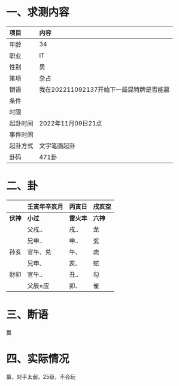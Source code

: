 # 一、求测内容

| 项目     | 内容                                     |
| :------- | :--------------------------------------- |
| 年龄     | 34                                       |
| 职业     | IT                                       |
| 性别     | 男                                       |
| 策项     | 杂占                                     |
| 钥语     | 我在202211092137开始下一局昆特牌是否能赢 |
| 条件     |                                          |
| 时限     |                                          |
| 起卦时间 | 2022年11月09日21点                       |
| 事件时间 |                                          |
| 起卦方式 | 文字笔画起卦                             |
| 卦码     | 471卦                                    |

# 二、卦

|                | 壬寅年辛亥月   | 丙寅日           | 戌亥空         |
| :------------- | :------------- | :--------------- | :------------- |
| **伏神** | **小过** | **雷火丰** | **六神** |
|                | 父戌..         | 戌..             | 龙             |
|                | 兄申..         | 申..             | 玄             |
| 孙亥           | 官午、兑       | 午、             | 虎             |
|                | 兄申、         | 亥、             | 蛇             |
| 财卯           | 官午..         | 丑..             | 勾             |
|                | 父辰×应       | 卯、             | 雀             |

# 三、断语

赢

# 四、实际情况

赢，对手太弱，25级，不会玩
